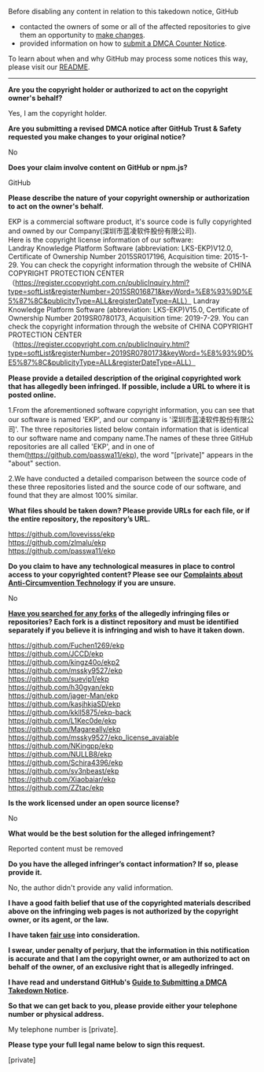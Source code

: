 Before disabling any content in relation to this takedown notice, GitHub
- contacted the owners of some or all of the affected repositories to give them an opportunity to [make changes](https://docs.github.com/en/github/site-policy/dmca-takedown-policy#a-how-does-this-actually-work).
- provided information on how to [submit a DMCA Counter Notice](https://docs.github.com/en/articles/guide-to-submitting-a-dmca-counter-notice).

To learn about when and why GitHub may process some notices this way, please visit our [README](https://github.com/github/dmca/blob/master/README.md#anatomy-of-a-takedown-notice).

---

**Are you the copyright holder or authorized to act on the copyright owner's behalf?**

Yes, I am the copyright holder.

**Are you submitting a revised DMCA notice after GitHub Trust & Safety requested you make changes to your original notice?**

No

**Does your claim involve content on GitHub or npm.js?**

GitHub

**Please describe the nature of your copyright ownership or authorization to act on the owner's behalf.**

EKP is a commercial software product, it's source code is fully copyrighted and owned by our Company(深圳市蓝凌软件股份有限公司).  
Here is the copyright license information of our software:  
Landray Knowledge Platform Software (abbreviation: LKS-EKP)V12.0, Certificate of Ownership Number 2015SR017196, Acquisition time: 2015-1-29. You can check the copyright information through the website of CHINA COPYRIGHT PROTECTION CENTER （https://register.ccopyright.com.cn/publicInquiry.html?type=softList&registerNumber=2015SR016871&keyWord=%E8%93%9D%E5%87%8C&publicityType=ALL&registerDateType=ALL）
Landray Knowledge Platform Software (abbreviation: LKS-EKP)V15.0, Certificate of Ownership Number 2019SR0780173, Acquisition time: 2019-7-29. You can check the copyright information through the website of CHINA COPYRIGHT PROTECTION CENTER （https://register.ccopyright.com.cn/publicInquiry.html?type=softList&registerNumber=2019SR0780173&keyWord=%E8%93%9D%E5%87%8C&publicityType=ALL&registerDateType=ALL）

**Please provide a detailed description of the original copyrighted work that has allegedly been infringed. If possible, include a URL to where it is posted online.**

1.From the aforementioned software copyright information, you can see that our software is named 'EKP', and our company is '深圳市蓝凌软件股份有限公司'. The three repositories listed below contain information that is identical to our software name and company name.The names of these three GitHub repositories are all called 'EKP', and in one of them(https://github.com/passwa11/ekp), the word "[private]" appears in the "about" section.

2.We have conducted a detailed comparison between the source code of these three repositories listed and the source code of our software, and found that they are almost 100% similar.

**What files should be taken down? Please provide URLs for each file, or if the entire repository, the repository’s URL.**

https://github.com/lovevisss/ekp  
https://github.com/zlmalu/ekp  
https://github.com/passwa11/ekp  

**Do you claim to have any technological measures in place to control access to your copyrighted content? Please see our <a href="https://docs.github.com/articles/guide-to-submitting-a-dmca-takedown-notice#complaints-about-anti-circumvention-technology">Complaints about Anti-Circumvention Technology</a> if you are unsure.**

No

**<a href="https://docs.github.com/articles/dmca-takedown-policy#b-what-about-forks-or-whats-a-fork">Have you searched for any forks</a> of the allegedly infringing files or repositories? Each fork is a distinct repository and must be identified separately if you believe it is infringing and wish to have it taken down.**

https://github.com/Fuchen1269/ekp  
https://github.com/JCCD/ekp  
https://github.com/kingz40o/ekp2  
https://github.com/mssky9527/ekp  
https://github.com/suevip1/ekp  
https://github.com/h30gyan/ekp  
https://github.com/jager-Man/ekp  
https://github.com/kasjhkjaSD/ekp  
https://github.com/kkll5875/ekp-back  
https://github.com/L1Kec0de/ekp  
https://github.com/Magareally/ekp  
https://github.com/mssky9527/ekp_license_avaiable  
https://github.com/NKingpp/ekp  
https://github.com/NULLB8/ekp  
https://github.com/Schira4396/ekp  
https://github.com/sv3nbeast/ekp  
https://github.com/Xiaobaiar/ekp  
https://github.com/ZZtac/ekp  

**Is the work licensed under an open source license?**

No

**What would be the best solution for the alleged infringement?**

Reported content must be removed

**Do you have the alleged infringer’s contact information? If so, please provide it.**

No, the author didn't provide any valid information.

**I have a good faith belief that use of the copyrighted materials described above on the infringing web pages is not authorized by the copyright owner, or its agent, or the law.**

**I have taken <a href="https://www.lumendatabase.org/topics/22">fair use</a> into consideration.**

**I swear, under penalty of perjury, that the information in this notification is accurate and that I am the copyright owner, or am authorized to act on behalf of the owner, of an exclusive right that is allegedly infringed.**

**I have read and understand GitHub's <a href="https://docs.github.com/articles/guide-to-submitting-a-dmca-takedown-notice/">Guide to Submitting a DMCA Takedown Notice</a>.**

**So that we can get back to you, please provide either your telephone number or physical address.**

My telephone number is [private].

**Please type your full legal name below to sign this request.**

[private]
